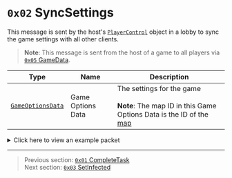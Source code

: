# `0x02` SyncSettings

This message is sent by the host's [`PlayerControl`](../05_innernetobject_types/04_playercontrol.md) object in a lobby to sync the game settings with all other clients.

> **Note**: This message is sent from the host of a game to all players via [`0x05` GameData](../02_root_message_types/05_gamedata.md).

| Type | Name | Description |
| --- | --- | --- |
| [`GameOptionsData`](../07_miscellaneous/01_the_structure_of_the_gameoptionsdata_object.md) | Game Options Data | The settings for the game<br><br>**Note**: The map ID in this Game Options Data is the ID of the [map](../01_packet_structure/06_enums.md#map) |

<details>
    <summary>Click here to view an example packet</summary>

```
01                  # Reliable packet
00ec                # Nonce
380005              # Hazel message (tag of 0x05 = GameData)
    d3503f8a        # Game ID: -1975562029 (REDSUS)
    310002          # Hazel message (tag of 0x02 = RPC)
        04          # Sender (PlayerControl) Net ID: 4
        02          # RPC Call ID: 2 (SyncSettings)
        2e          # Game Options Data Length: 46
        04          # Game Optiona Data Version: 4
        0a          # Max Number of Players: 10
        01000000    # Keywords: 1 (Other)
        01          # Map: 1 (The Skeld)
        0000803f    # Player Speed Modifier: 1.0x
        0000803f    # Crewmate Light Modifier: 1.0x
        0000c03f    # Impostor Light Modifier: 1.5x
        00003442    # Kill Cooldown: 45s
        01          # Number of Common Tasks: 1
        01          # Number of Long Tasks: 1
        02          # Number of Short Tasks: 2
        01000000    # Number of Emergency Meetings: 1
        01          # Number of Impostors: 1
        01          # Kill Distance: 1 (MEDIUM)
        0f000000    # Discussion Time: 15s
        78000000    # Voting Time: 120s
        01          # Is Defaults: True
        0f          # Emergency Cooldown: 15s
        01          # Confirm Ejects: True
        01          # Visual Tasks: True
        00          # Anonymous Votes: False
        00          # Task Bar Updates: 0 (ALWAYS)
```
</details>

---

> Previous section: [`0x01` CompleteTask](01_completetask.md)<br>
> Next section: [`0x03` SetInfected](03_setinfected.md)
